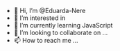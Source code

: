 - 👋 Hi, I’m @Eduarda-Nere
- 👀 I’m interested in  
- 🌱 I’m currently learning  JavaScript
- 💞️ I’m looking to collaborate on ...
- 📫 How to reach me ...

<!---
Eduarda-Nere/Eduarda-Nere is a ✨ special ✨ repository because its `README.md` (this file) appears on your GitHub profile.
You can click the Preview link to take a look at your changes.
--->
